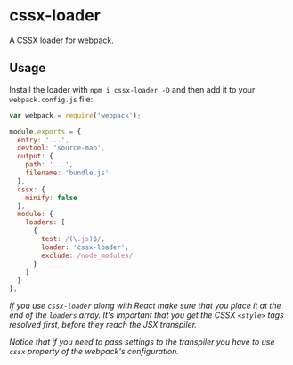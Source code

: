 # cssx-loader

A CSSX loader for webpack.

## Usage

Install the loader with `npm i cssx-loader -D` and then add it to your `webpack.config.js` file:

```js
var webpack = require('webpack');

module.exports = {
  entry: '...',
  devtool: 'source-map',
  output: {
    path: '...',
    filename: 'bundle.js'
  },
  cssx: {
    minify: false
  },
  module: {
    loaders: [
      {
        test: /(\.js)$/,
        loader: 'cssx-loader',
        exclude: /node_modules/
      }
    ]
  }
};

```

*If you use `cssx-loader` along with React make sure that you place it at the end of the `loaders` array. It's important that you get the CSSX `<style>` tags resolved first, before they reach the JSX transpiler.*

*Notice that if you need to pass settings to the transpiler you have to use `cssx` property of the webpack's configuration.*
